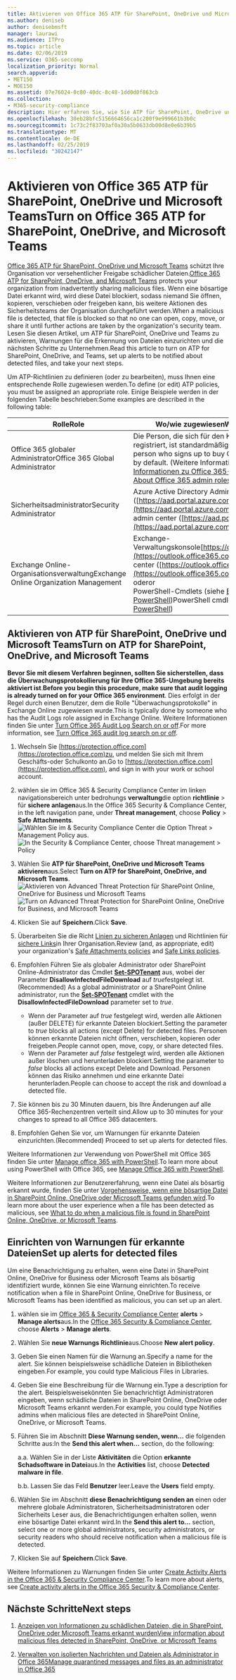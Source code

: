 ```yaml
---
title: Aktivieren von Office 365 ATP für SharePoint, OneDrive und Microsoft Teams
ms.author: deniseb
author: denisebmsft
manager: laurawi
ms.audience: ITPro
ms.topic: article
ms.date: 02/06/2019
ms.service: O365-seccomp
localization_priority: Normal
search.appverid:
- MET150
- MOE150
ms.assetid: 07e76024-0c80-40dc-8c48-1dd0d0f863cb
ms.collection:
- M365-security-compliance
description: Hier erfahren Sie, wie Sie ATP für SharePoint, OneDrive und Teams aktivieren, einschließlich der Festlegung von Warnungen für erkannte Dateien.
ms.openlocfilehash: 30eb28bfc5156664656ca1c200f9e999661b3b0c
ms.sourcegitcommit: 1c73c2f83703af0a30a5b0633db00d8e0e6b39b5
ms.translationtype: MT
ms.contentlocale: de-DE
ms.lasthandoff: 02/25/2019
ms.locfileid: "30242147"
---
```

# <a name="turn-on-office-365-atp-for-sharepoint-onedrive-and-microsoft-teams"></a><span data-ttu-id="495a7-103">Aktivieren von Office 365 ATP für SharePoint, OneDrive und Microsoft Teams</span><span class="sxs-lookup"><span data-stu-id="495a7-103">Turn on Office 365 ATP for SharePoint, OneDrive, and Microsoft Teams</span></span>

<span data-ttu-id="495a7-104">[Office 365 ATP für SharePoint, OneDrive und Microsoft Teams](atp-for-spo-odb-and-teams.md) schützt Ihre Organisation vor versehentlicher Freigabe schädlicher Dateien.</span><span class="sxs-lookup"><span data-stu-id="495a7-104">[Office 365 ATP for SharePoint, OneDrive, and Microsoft Teams](atp-for-spo-odb-and-teams.md) protects your organization from inadvertently sharing malicious files.</span></span> <span data-ttu-id="495a7-105">Wenn eine bösartige Datei erkannt wird, wird diese Datei blockiert, sodass niemand Sie öffnen, kopieren, verschieben oder freigeben kann, bis weitere Aktionen des Sicherheitsteams der Organisation durchgeführt werden.</span><span class="sxs-lookup"><span data-stu-id="495a7-105">When a malicious file is detected, that file is blocked so that no one can open, copy, move, or share it until further actions are taken by the organization's security team.</span></span> <span data-ttu-id="495a7-106">Lesen Sie diesen Artikel, um ATP für SharePoint, OneDrive und Teams zu aktivieren, Warnungen für die Erkennung von Dateien einzurichten und die nächsten Schritte zu Unternehmen.</span><span class="sxs-lookup"><span data-stu-id="495a7-106">Read this article to turn on ATP for SharePoint, OneDrive, and Teams, set up alerts to be notified about detected files, and take your next steps.</span></span> 
  
<span data-ttu-id="495a7-107">Um ATP-Richtlinien zu definieren (oder zu bearbeiten), muss Ihnen eine entsprechende Rolle zugewiesen werden.</span><span class="sxs-lookup"><span data-stu-id="495a7-107">To define (or edit) ATP policies, you must be assigned an appropriate role.</span></span> <span data-ttu-id="495a7-108">Einige Beispiele werden in der folgenden Tabelle beschrieben:</span><span class="sxs-lookup"><span data-stu-id="495a7-108">Some examples are described in the following table:</span></span>

|<span data-ttu-id="495a7-109">Rolle</span><span class="sxs-lookup"><span data-stu-id="495a7-109">Role</span></span>  |<span data-ttu-id="495a7-110">Wo/wie zugewiesen</span><span class="sxs-lookup"><span data-stu-id="495a7-110">Where/how assigned</span></span>  |
|---------|---------|
|<span data-ttu-id="495a7-111">Office 365 globaler Administrator</span><span class="sxs-lookup"><span data-stu-id="495a7-111">Office 365 Global Administrator</span></span> |<span data-ttu-id="495a7-112">Die Person, die sich für den Kauf von Office 365 registriert, ist standardmäßig globaler Administrator.</span><span class="sxs-lookup"><span data-stu-id="495a7-112">The person who signs up to buy Office 365 is a global admin by default.</span></span> <span data-ttu-id="495a7-113">(Weitere Informationen finden Sie unter [Informationen zu Office 365-Administratorrollen](https://docs.microsoft.com/office365/admin/add-users/about-admin-roles) .)</span><span class="sxs-lookup"><span data-stu-id="495a7-113">(See [About Office 365 admin roles](https://docs.microsoft.com/office365/admin/add-users/about-admin-roles) to learn more.)</span></span>         |
|<span data-ttu-id="495a7-114">Sicherheitsadministrator</span><span class="sxs-lookup"><span data-stu-id="495a7-114">Security Administrator</span></span> |<span data-ttu-id="495a7-115">Azure Active Directory Admin Center ([https://aad.portal.azure.com](https://aad.portal.azure.com))</span><span class="sxs-lookup"><span data-stu-id="495a7-115">Azure Active Directory admin center ([https://aad.portal.azure.com](https://aad.portal.azure.com))</span></span>|
|<span data-ttu-id="495a7-116">Exchange Online-Organisationsverwaltung</span><span class="sxs-lookup"><span data-stu-id="495a7-116">Exchange Online Organization Management</span></span> |<span data-ttu-id="495a7-117">Exchange-Verwaltungskonsole[https://outlook.office365.com/ecp](https://outlook.office365.com/ecp)()</span><span class="sxs-lookup"><span data-stu-id="495a7-117">Exchange admin center ([https://outlook.office365.com/ecp](https://outlook.office365.com/ecp))</span></span> <br><span data-ttu-id="495a7-118">oder</span><span class="sxs-lookup"><span data-stu-id="495a7-118">or</span></span> <br>  <span data-ttu-id="495a7-119">PowerShell-Cmdlets (siehe [Exchange Online PowerShell](https://docs.microsoft.com/powershell/exchange/exchange-online/exchange-online-powershell?view=exchange-ps))</span><span class="sxs-lookup"><span data-stu-id="495a7-119">PowerShell cmdlets (See [Exchange Online PowerShell](https://docs.microsoft.com/powershell/exchange/exchange-online/exchange-online-powershell?view=exchange-ps))</span></span> |
  
## <a name="turn-on-atp-for-sharepoint-onedrive-and-microsoft-teams"></a><span data-ttu-id="495a7-120">Aktivieren von ATP für SharePoint, OneDrive und Microsoft Teams</span><span class="sxs-lookup"><span data-stu-id="495a7-120">Turn on ATP for SharePoint, OneDrive, and Microsoft Teams</span></span>

<span data-ttu-id="495a7-121">**Bevor Sie mit diesem Verfahren beginnen, sollten Sie sicherstellen, dass die Überwachungsprotokollierung für Ihre Office 365-Umgebung bereits aktiviert ist**.</span><span class="sxs-lookup"><span data-stu-id="495a7-121">**Before you begin this procedure, make sure that audit logging is already turned on for your Office 365 environment**.</span></span> <span data-ttu-id="495a7-122">Dies erfolgt in der Regel durch einen Benutzer, dem die Rolle "Überwachungsprotokolle" in Exchange Online zugewiesen wurde.</span><span class="sxs-lookup"><span data-stu-id="495a7-122">This is typically done by someone who has the Audit Logs role assigned in Exchange Online.</span></span> <span data-ttu-id="495a7-123">Weitere Informationen finden Sie unter [Turn Office 365 Audit Log Search on or off](turn-audit-log-search-on-or-off.md).</span><span class="sxs-lookup"><span data-stu-id="495a7-123">For more information, see [Turn Office 365 audit log search on or off](turn-audit-log-search-on-or-off.md).</span></span>
  
1. <span data-ttu-id="495a7-124">Wechseln Sie [https://protection.office.com](https://protection.office.com)zu, und melden Sie sich mit Ihrem Geschäfts-oder Schulkonto an.</span><span class="sxs-lookup"><span data-stu-id="495a7-124">Go to [https://protection.office.com](https://protection.office.com), and sign in with your work or school account.</span></span>
    
2. <span data-ttu-id="495a7-125">wählen sie im Office 365 &amp; Security Compliance Center im linken navigationsbereich unter bedrohungs **verwaltung**die option **richtlinie** \> für **sichere anlagen**aus.</span><span class="sxs-lookup"><span data-stu-id="495a7-125">In the Office 365 Security &amp; Compliance Center, in the left navigation pane, under **Threat management**, choose **Policy** \> **Safe Attachments**.</span></span> <br/><span data-ttu-id="495a7-126">![Wählen Sie im &amp; Security Compliance Center die Option Threat \> Management Policy aus.](media/08849c91-f043-4cd1-a55e-d440c86442f2.png)</span><span class="sxs-lookup"><span data-stu-id="495a7-126">![In the Security &amp; Compliance Center, choose Threat management \> Policy](media/08849c91-f043-4cd1-a55e-d440c86442f2.png)</span></span>
  
3. <span data-ttu-id="495a7-127">Wählen Sie **ATP für SharePoint, OneDrive und Microsoft Teams aktivieren**aus.</span><span class="sxs-lookup"><span data-stu-id="495a7-127">Select **Turn on ATP for SharePoint, OneDrive, and Microsoft Teams**.</span></span><br/><span data-ttu-id="495a7-128">![Aktivieren von Advanced Threat Protection für SharePoint Online, OneDrive for Business und Microsoft Teams](media/48cfaace-59cc-4e60-bf86-05ff6b99bdbf.png)</span><span class="sxs-lookup"><span data-stu-id="495a7-128">![Turn on Advanced Threat Protection for SharePoint Online, OneDrive for Business, and Microsoft Teams](media/48cfaace-59cc-4e60-bf86-05ff6b99bdbf.png)</span></span>
  
4. <span data-ttu-id="495a7-129">Klicken Sie auf **Speichern**.</span><span class="sxs-lookup"><span data-stu-id="495a7-129">Click **Save**.</span></span>
    
5. <span data-ttu-id="495a7-130">Überarbeiten Sie die Richt [Linien zu sicheren Anlagen](set-up-atp-safe-attachments-policies.md) und Richtlinien für [sichere Links](set-up-atp-safe-links-policies.md)in Ihrer Organisation.</span><span class="sxs-lookup"><span data-stu-id="495a7-130">Review (and, as appropriate, edit) your organization's [Safe Attachments policies](set-up-atp-safe-attachments-policies.md) and [Safe Links policies](set-up-atp-safe-links-policies.md).</span></span>
    
6. <span data-ttu-id="495a7-131">Empfohlen Führen Sie als globaler Administrator oder SharePoint Online-Administrator das Cmdlet **[Set-SPOTenant](https://docs.microsoft.com/powershell/module/sharepoint-online/Set-SPOTenant?view=sharepoint-ps)** aus, wobei der Parameter **DisallowInfectedFileDownload** auf *true*festgelegt ist.</span><span class="sxs-lookup"><span data-stu-id="495a7-131">(Recommended) As a global administrator or a SharePoint Online administrator, run the **[Set-SPOTenant](https://docs.microsoft.com/powershell/module/sharepoint-online/Set-SPOTenant?view=sharepoint-ps)** cmdlet with the **DisallowInfectedFileDownload** parameter set to  *true*.</span></span> <br/>
      - <span data-ttu-id="495a7-132">Wenn der Parameter auf *true* festgelegt wird, werden alle Aktionen (außer DELETE) für erkannte Dateien blockiert.</span><span class="sxs-lookup"><span data-stu-id="495a7-132">Setting the parameter to *true* blocks all actions (except Delete) for detected files.</span></span> <span data-ttu-id="495a7-133">Personen können erkannte Dateien nicht öffnen, verschieben, kopieren oder freigeben.</span><span class="sxs-lookup"><span data-stu-id="495a7-133">People cannot open, move, copy, or share detected files.</span></span>
      - <span data-ttu-id="495a7-134">Wenn der Parameter auf *false* festgelegt wird, werden alle Aktionen außer löschen und herunterladen blockiert.</span><span class="sxs-lookup"><span data-stu-id="495a7-134">Setting the parameter to *false* blocks all actions except Delete and Download.</span></span> <span data-ttu-id="495a7-135">Personen können das Risiko annehmen und eine erkannte Datei herunterladen.</span><span class="sxs-lookup"><span data-stu-id="495a7-135">People can choose to accept the risk and download a detected file.</span></span>  
   
7. <span data-ttu-id="495a7-136">Sie können bis zu 30 Minuten dauern, bis Ihre Änderungen auf alle Office 365-Rechenzentren verteilt sind.</span><span class="sxs-lookup"><span data-stu-id="495a7-136">Allow up to 30 minutes for your changes to spread to all Office 365 datacenters.</span></span>
    
8. <span data-ttu-id="495a7-137">Empfohlen Gehen Sie vor, um Warnungen für erkannte Dateien einzurichten.</span><span class="sxs-lookup"><span data-stu-id="495a7-137">(Recommended) Proceed to set up alerts for detected files.</span></span>
    
<span data-ttu-id="495a7-138">Weitere Informationen zur Verwendung von PowerShell mit Office 365 finden Sie unter [Manage office 365 with PowerShell](https://docs.microsoft.com/office365/enterprise/powershell/manage-office-365-with-office-365-powershell).</span><span class="sxs-lookup"><span data-stu-id="495a7-138">To learn more about using PowerShell with Office 365, see [Manage Office 365 with PowerShell](https://docs.microsoft.com/office365/enterprise/powershell/manage-office-365-with-office-365-powershell).</span></span> 

<span data-ttu-id="495a7-139">Weitere Informationen zur Benutzererfahrung, wenn eine Datei als bösartig erkannt wurde, finden Sie unter [Vorgehensweise, wenn eine bösartige Datei in SharePoint Online, OneDrive oder Microsoft Teams gefunden wird](https://support.office.com/article/01e902ad-a903-4e0f-b093-1e1ac0c37ad2).</span><span class="sxs-lookup"><span data-stu-id="495a7-139">To learn more about the user experience when a file has been detected as malicious, see [What to do when a malicious file is found in SharePoint Online, OneDrive, or Microsoft Teams](https://support.office.com/article/01e902ad-a903-4e0f-b093-1e1ac0c37ad2).</span></span> 
  
## <a name="set-up-alerts-for-detected-files"></a><span data-ttu-id="495a7-140">Einrichten von Warnungen für erkannte Dateien</span><span class="sxs-lookup"><span data-stu-id="495a7-140">Set up alerts for detected files</span></span>

<span data-ttu-id="495a7-141">Um eine Benachrichtigung zu erhalten, wenn eine Datei in SharePoint Online, OneDrive for Business oder Microsoft Teams als bösartig identifiziert wurde, können Sie eine Warnung einrichten.</span><span class="sxs-lookup"><span data-stu-id="495a7-141">To receive notification when a file in SharePoint Online, OneDrive for Business, or Microsoft Teams has been identified as malicious, you can set up an alert.</span></span>
  
1. <span data-ttu-id="495a7-142">wählen sie im [Office 365 &amp; Security Compliance Center](https://protection.office.com) **alerts** \> **Manage alerts**aus.</span><span class="sxs-lookup"><span data-stu-id="495a7-142">In the [Office 365 Security &amp; Compliance Center](https://protection.office.com), choose **Alerts** \> **Manage alerts**.</span></span>
    
2. <span data-ttu-id="495a7-143">Wählen Sie **neue Warnungs Richtlinie**aus.</span><span class="sxs-lookup"><span data-stu-id="495a7-143">Choose **New alert policy**.</span></span>
    
3. <span data-ttu-id="495a7-144">Geben Sie einen Namen für die Warnung an.</span><span class="sxs-lookup"><span data-stu-id="495a7-144">Specify a name for the alert.</span></span> <span data-ttu-id="495a7-145">Sie können beispielsweise schädliche Dateien in Bibliotheken eingeben.</span><span class="sxs-lookup"><span data-stu-id="495a7-145">For example, you could type Malicious Files in Libraries.</span></span>
    
4. <span data-ttu-id="495a7-146">Geben Sie eine Beschreibung für die Warnung ein.</span><span class="sxs-lookup"><span data-stu-id="495a7-146">Type a description for the alert.</span></span> <span data-ttu-id="495a7-147">Beispielsweisekönnten Sie benachrichtigt Administratoren eingeben, wenn schädliche Dateien in SharePoint Online, OneDrive oder Microsoft Teams erkannt werden.</span><span class="sxs-lookup"><span data-stu-id="495a7-147">For example, you could type Notifies admins when malicious files are detected in SharePoint Online, OneDrive, or Microsoft Teams.</span></span>
    
5. <span data-ttu-id="495a7-148">Führen Sie im Abschnitt **Diese Warnung senden, wenn...** die folgenden Schritte aus:</span><span class="sxs-lookup"><span data-stu-id="495a7-148">In the **Send this alert when...** section, do the following:</span></span> 
    
    <span data-ttu-id="495a7-149">a.</span><span class="sxs-lookup"><span data-stu-id="495a7-149">a.</span></span> <span data-ttu-id="495a7-150">Wählen Sie in der Liste **Aktivitäten** die Option **erkannte Schadsoftware in Datei**aus.</span><span class="sxs-lookup"><span data-stu-id="495a7-150">In the **Activities** list, choose **Detected malware in file**.</span></span>
    
    <span data-ttu-id="495a7-151">b.</span><span class="sxs-lookup"><span data-stu-id="495a7-151">b.</span></span> <span data-ttu-id="495a7-152">Lassen Sie das Feld **Benutzer** leer.</span><span class="sxs-lookup"><span data-stu-id="495a7-152">Leave the **Users** field empty.</span></span> 
    
6. <span data-ttu-id="495a7-153">Wählen Sie im Abschnitt **diese Benachrichtigung senden an** einen oder mehrere globale Administratoren, Sicherheitsadministratoren oder Sicherheits Leser aus, die Benachrichtigungen erhalten sollen, wenn eine bösartige Datei erkannt wird.</span><span class="sxs-lookup"><span data-stu-id="495a7-153">In the **Send this alert to...** section, select one or more global administrators, security administrators, or security readers who should receive notification when a malicious file is detected.</span></span> 
    
7. <span data-ttu-id="495a7-154">Klicken Sie auf **Speichern**.</span><span class="sxs-lookup"><span data-stu-id="495a7-154">Click **Save**.</span></span>
    
<span data-ttu-id="495a7-155">Weitere Informationen zu Warnungen finden Sie unter [Create Activity Alerts in the Office 365 &amp; Security Compliance Center](create-activity-alerts.md).</span><span class="sxs-lookup"><span data-stu-id="495a7-155">To learn more about alerts, see [Create activity alerts in the Office 365 Security &amp; Compliance Center](create-activity-alerts.md).</span></span> 
  
## <a name="next-steps"></a><span data-ttu-id="495a7-156">Nächste Schritte</span><span class="sxs-lookup"><span data-stu-id="495a7-156">Next steps</span></span>

1. [<span data-ttu-id="495a7-157">Anzeigen von Informationen zu schädlichen Dateien, die in SharePoint, OneDrive oder Microsoft Teams erkannt wurden</span><span class="sxs-lookup"><span data-stu-id="495a7-157">View information about malicious files detected in SharePoint, OneDrive, or Microsoft Teams</span></span>](malicious-files-detected-in-spo-odb-or-teams.md)
    
2. [<span data-ttu-id="495a7-158">Verwalten von isolierten Nachrichten und Dateien als Administrator in Office 365</span><span class="sxs-lookup"><span data-stu-id="495a7-158">Manage quarantined messages and files as an administrator in Office 365</span></span>](manage-quarantined-messages-and-files.md)
    

  

